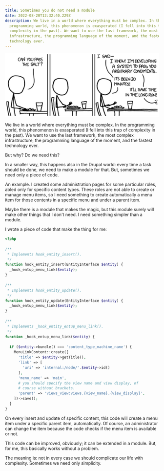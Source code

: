 ```yaml
---
title: Sometimes you do not need a module
date: 2022-08-20T12:32:40.229Z
description: We live in a world where everything must be complex. In the
  programming world, this phenomenon is exasperated (I fell into this trap of
  complexity in the past). We want to use the last framework, the most complex
  infrastructure, the programming language of the moment, and the fastest
  technology ever.
---
```

![I choked: from reddit.com](overengineering.png "I choked: from reddit.com")

We live in a world where everything must be complex. In the programming world, this phenomenon is exasperated (I fell into this trap of complexity in the past). We want to use the last framework, the most complex infrastructure, the programming language of the moment, and the fastest technology ever.

But why? Do we need this?

In a smaller way, this happens also in the Drupal world: every time a task should be done, we need to make a module for that. But, sometimes we need only a piece of code.

An example. I created some administration pages for some particular roles, abled only for specific content types. These roles are not able to create or manage menu items, so I need something to create automatically a menu item for those contents in a specific menu and under a parent item.

Maybe there is a module that makes the magic, but this module surely will make other things that I don't need. I need something simpler than a module.

I wrote a piece of code that make the thing for me:

```php
<?php

/**
 * Implements hook_entity_insert().
 */
function hook_entity_insert(EntityInterface $entity) {
  _hook_entup_menu_link($entity);
}

/**
 * Implements hook_entity_update().
 */
function hook_entity_update(EntityInterface $entity) {
  _hook_entup_menu_link($entity);
}

/**
 * Implements _hook_entity_entup_menu_link().
 */
function _hook_entup_menu_link($entity) {

  if ($entity->bundle() === 'content_type_machine_name') {
    MenuLinkContent::create([
      'title' => $entity->getTitle(),
      'link' => [
        'uri' => 'internal:/node/'.$entity->id()
      ],
      'menu_name' => 'main',
      # you should specify the view name and view display, of
      # course without brackets.
      'parent' => 'views_view:views.{view_name}.{view_display}',
    ])->save();
  }
}
```

On every insert and update of specific content, this code will create a menu item under a specific parent item, automatically. Of course, an administrator can change the item because the code checks if the menu item is available or not.

This code can be improved, obviously; it can be extended in a module. But, for me, this basically works without a problem.

The meaning is: not in every case we should complicate our life with complexity. Sometimes we need only simplicity.